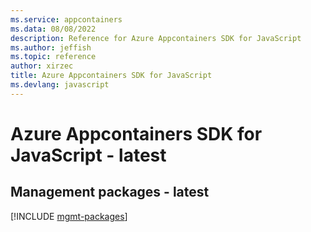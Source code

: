 ```yaml
---
ms.service: appcontainers
ms.data: 08/08/2022
description: Reference for Azure Appcontainers SDK for JavaScript
ms.author: jeffish
ms.topic: reference
author: xirzec
title: Azure Appcontainers SDK for JavaScript
ms.devlang: javascript
---
```

# Azure Appcontainers SDK for JavaScript - latest

## Management packages - latest
[!INCLUDE [mgmt-packages](appcontainers-mgmt-index.md)]